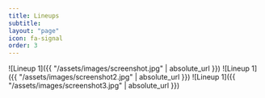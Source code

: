 ```yaml
---
title: Lineups
subtitle: 
layout: "page"
icon: fa-signal
order: 3
---
```


![Lineup 1]({{ "/assets/images/screenshot.jpg" | absolute_url }})
![Lineup 1]({{ "/assets/images/screenshot2.jpg" | absolute_url }})
![Lineup 1]({{ "/assets/images/screenshot3.jpg" | absolute_url }})
